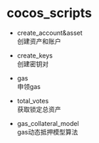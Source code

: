 # cocos_scripts

* create_account&asset  
  创建资产和账户  

* create_keys  
  创建密钥对  

* gas  
  申领gas

* total_votes  
  获取锁定总资产

* gas_collateral_model  
  gas动态抵押模型算法
